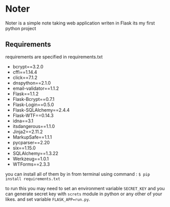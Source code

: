 # Noter
Noter is a simple note taking web application writen in Flask
its my first python project

## Requirements

requirements are specified in requirements.txt 
- bcrypt==3.2.0
- cffi==1.14.4
- click==7.1.2
- dnspython==2.1.0
- email-validator==1.1.2
- Flask==1.1.2
- Flask-Bcrypt==0.7.1
- Flask-Login==0.5.0
- Flask-SQLAlchemy==2.4.4
- Flask-WTF==0.14.3
- idna==3.1
- itsdangerous==1.1.0
- Jinja2==2.11.2
- MarkupSafe==1.1.1
- pycparser==2.20
- six==1.15.0
- SQLAlchemy==1.3.22
- Werkzeug==1.0.1
- WTForms==2.3.3

you can install all of them by in from terminal using command :
```$ pip install requirements.txt``` 

to run this you may need to set an environment variable `SECRET_KEY` and you can generate secret 
key with `screts` module in python or any other of your likes.
and set variable `FLASK_APP=run.py`.



